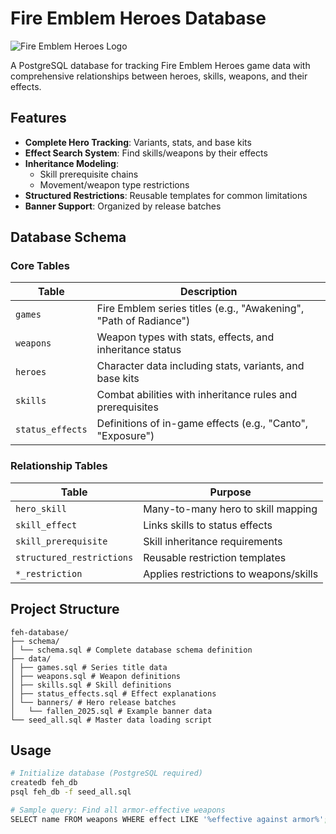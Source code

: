 # Fire Emblem Heroes Database

![Fire Emblem Heroes Logo](https://static.wikia.nocookie.net/fireemblem/images/6/69/FEH_Logo.png/revision/latest?cb=20170130200250)

A PostgreSQL database for tracking Fire Emblem Heroes game data with comprehensive relationships between heroes, skills, weapons, and their effects.

## Features

- **Complete Hero Tracking**: Variants, stats, and base kits
- **Effect Search System**: Find skills/weapons by their effects
- **Inheritance Modeling**:
  - Skill prerequisite chains
  - Movement/weapon type restrictions
- **Structured Restrictions**: Reusable templates for common limitations
- **Banner Support**: Organized by release batches

## Database Schema

### Core Tables
| Table | Description |
|-------|-------------|
| `games` | Fire Emblem series titles (e.g., "Awakening", "Path of Radiance") |
| `weapons` | Weapon types with stats, effects, and inheritance status |
| `heroes` | Character data including stats, variants, and base kits |
| `skills` | Combat abilities with inheritance rules and prerequisites |
| `status_effects` | Definitions of in-game effects (e.g., "Canto", "Exposure") |

### Relationship Tables
| Table | Purpose |
|-------|---------|
| `hero_skill` | Many-to-many hero to skill mapping |
| `skill_effect` | Links skills to status effects |
| `skill_prerequisite` | Skill inheritance requirements |
| `structured_restrictions` | Reusable restriction templates |
| `*_restriction` | Applies restrictions to weapons/skills |

## Project Structure

```
feh-database/
├── schema/
│ └── schema.sql # Complete database schema definition
├── data/
│ ├── games.sql # Series title data
│ ├── weapons.sql # Weapon definitions
│ ├── skills.sql # Skill definitions
│ ├── status_effects.sql # Effect explanations
│ └── banners/ # Hero release batches
│   └── fallen_2025.sql # Example banner data
└── seed_all.sql # Master data loading script
```

## Usage

```bash
# Initialize database (PostgreSQL required)
createdb feh_db
psql feh_db -f seed_all.sql

# Sample query: Find all armor-effective weapons
SELECT name FROM weapons WHERE effect LIKE '%effective against armor%';
